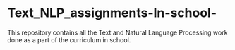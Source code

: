 # Text_NLP_assignments-In-school-
This repository contains all the Text and Natural Language Processing work done as a part of the curriculum in school.
